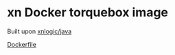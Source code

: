 # xn Docker torquebox image 

Built upon [xnlogic/java](https://registry.hub.docker.com/u/xnlogic/java/)

[Dockerfile](https://raw.githubusercontent.com/xnlogic/docker-torquebox/master/Dockerfile)

